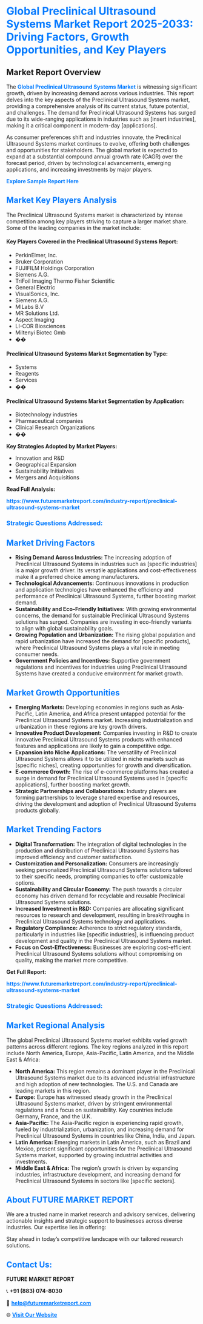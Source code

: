 <h1 style="color: #007BFF;">Global Preclinical Ultrasound Systems Market Report 2025-2033: Driving Factors, Growth Opportunities, and Key Players</h1>

<section id="overview">
<h2>Market Report Overview</h2>
<p>The <a href="https://www.futuremarketreport.com/industry-report/preclinical-ultrasound-systems-market" style="color: #007BFF; text-decoration: none;"><strong>Global Preclinical Ultrasound Systems Market</strong></a> is witnessing significant growth, driven by increasing demand across various industries. This report delves into the key aspects of the Preclinical Ultrasound Systems market, providing a comprehensive analysis of its current status, future potential, and challenges. The demand for Preclinical Ultrasound Systems has surged due to its wide-ranging applications in industries such as [insert industries], making it a critical component in modern-day [applications].</p>
<p>As consumer preferences shift and industries innovate, the Preclinical Ultrasound Systems market continues to evolve, offering both challenges and opportunities for stakeholders. The global market is expected to expand at a substantial compound annual growth rate (CAGR) over the forecast period, driven by technological advancements, emerging applications, and increasing investments by major players.</p>
</section>

<section id="overview">
<p><a href="https://www.futuremarketreport.com/request-sample/reportId=118164" style="color: #007BFF; text-decoration: none;"><strong>Explore Sample Report Here</strong></a></p>
</section>

<section id="key-players">
<h2 style="color: #007BFF;">Market Key Players Analysis</h2>
<p>The Preclinical Ultrasound Systems market is characterized by intense competition among key players striving to capture a larger market share. Some of the leading companies in the market include:</p>
<h4>Key Players Covered in the Preclinical Ultrasound Systems Report:</h4>
<ul><li>PerkinElmer, Inc.</li><li>Bruker Corporation</li><li>FUJIFILM Holdings Corporation</li><li>Siemens A.G.</li><li>TriFoil Imaging Thermo Fisher Scientific</li><li>General Electric</li><li>VisualSonics, Inc.</li><li>Siemens A.G.</li><li>MILabs B.V</li><li>MR Solutions Ltd.</li><li>Aspect Imaging</li><li>LI-COR Biosciences</li><li>Miltenyi Biotec Gmb</li><li>��</li></ul>
<h4>Preclinical Ultrasound Systems Market Segmentation by Type:</h4>
<ul><li>Systems</li><li>Reagents</li><li>Services</li><li>��</li></ul>

<h4>Preclinical Ultrasound Systems Market Segmentation by Application:</h4>
<ul><li>Biotechnology industries</li><li>Pharmaceutical companies</li><li>Clinical Research Organizations</li><li>��</li></ul>
<p><strong>Key Strategies Adopted by Market Players:</strong></p>
<ul>
<li>Innovation and R&D</li>
<li>Geographical Expansion</li>
<li>Sustainability Initiatives</li>
<li>Mergers and Acquisitions</li>
</ul>
</section>

<section>
<p><strong>Read Full Analysis: </strong></p><a href="https://www.futuremarketreport.com/industry-report/preclinical-ultrasound-systems-market" style="color: #007BFF; text-decoration: none;"><strong>https://www.futuremarketreport.com/industry-report/preclinical-ultrasound-systems-market</strong></a>
<h3 style="color: #007BFF;">Strategic Questions Addressed:</h3>
</section>

<section id="driving-factors">
<h2 style="color: #007BFF;">Market Driving Factors</h2>
<ul>
<li><strong>Rising Demand Across Industries:</strong> The increasing adoption of Preclinical Ultrasound Systems in industries such as [specific industries] is a major growth driver. Its versatile applications and cost-effectiveness make it a preferred choice among manufacturers.</li>
<li><strong>Technological Advancements:</strong> Continuous innovations in production and application technologies have enhanced the efficiency and performance of Preclinical Ultrasound Systems, further boosting market demand.</li>
<li><strong>Sustainability and Eco-Friendly Initiatives:</strong> With growing environmental concerns, the demand for sustainable Preclinical Ultrasound Systems solutions has surged. Companies are investing in eco-friendly variants to align with global sustainability goals.</li>
<li><strong>Growing Population and Urbanization:</strong> The rising global population and rapid urbanization have increased the demand for [specific products], where Preclinical Ultrasound Systems plays a vital role in meeting consumer needs.</li>
<li><strong>Government Policies and Incentives:</strong> Supportive government regulations and incentives for industries using Preclinical Ultrasound Systems have created a conducive environment for market growth.</li>
</ul>
</section>

<section id="growth-opportunities">
<h2 style="color: #007BFF;">Market Growth Opportunities</h2>
<ul>
<li><strong>Emerging Markets:</strong> Developing economies in regions such as Asia-Pacific, Latin America, and Africa present untapped potential for the Preclinical Ultrasound Systems market. Increasing industrialization and urbanization in these regions are key growth drivers.</li>
<li><strong>Innovative Product Development:</strong> Companies investing in R&D to create innovative Preclinical Ultrasound Systems products with enhanced features and applications are likely to gain a competitive edge.</li>
<li><strong>Expansion into Niche Applications:</strong> The versatility of Preclinical Ultrasound Systems allows it to be utilized in niche markets such as [specific niches], creating opportunities for growth and diversification.</li>
<li><strong>E-commerce Growth:</strong> The rise of e-commerce platforms has created a surge in demand for Preclinical Ultrasound Systems used in [specific applications], further boosting market growth.</li>
<li><strong>Strategic Partnerships and Collaborations:</strong> Industry players are forming partnerships to leverage shared expertise and resources, driving the development and adoption of Preclinical Ultrasound Systems products globally.</li>
</ul>
</section>

<section id="trending-factors">
<h2 style="color: #007BFF;">Market Trending Factors</h2>
<ul>
<li><strong>Digital Transformation:</strong> The integration of digital technologies in the production and distribution of Preclinical Ultrasound Systems has improved efficiency and customer satisfaction.</li>
<li><strong>Customization and Personalization:</strong> Consumers are increasingly seeking personalized Preclinical Ultrasound Systems solutions tailored to their specific needs, prompting companies to offer customizable options.</li>
<li><strong>Sustainability and Circular Economy:</strong> The push towards a circular economy has driven demand for recyclable and reusable Preclinical Ultrasound Systems solutions.</li>
<li><strong>Increased Investment in R&D:</strong> Companies are allocating significant resources to research and development, resulting in breakthroughs in Preclinical Ultrasound Systems technology and applications.</li>
<li><strong>Regulatory Compliance:</strong> Adherence to strict regulatory standards, particularly in industries like [specific industries], is influencing product development and quality in the Preclinical Ultrasound Systems market.</li>
<li><strong>Focus on Cost-Effectiveness:</strong> Businesses are exploring cost-efficient Preclinical Ultrasound Systems solutions without compromising on quality, making the market more competitive.</li>
</ul>
</section>

<section>
<p><strong>Get Full Report: </strong></p><a href="https://www.futuremarketreport.com/industry-report/preclinical-ultrasound-systems-market" style="color: #007BFF; text-decoration: none;"><strong>https://www.futuremarketreport.com/industry-report/preclinical-ultrasound-systems-market</strong></a>
<h3 style="color: #007BFF;">Strategic Questions Addressed:</h3>
</section>


<section id="regional-analysis">
<h2 style="color: #007BFF;">Market Regional Analysis</h2>
<p>The global Preclinical Ultrasound Systems market exhibits varied growth patterns across different regions. The key regions analyzed in this report include North America, Europe, Asia-Pacific, Latin America, and the Middle East & Africa:</p>
<ul>
<li><strong>North America:</strong> This region remains a dominant player in the Preclinical Ultrasound Systems market due to its advanced industrial infrastructure and high adoption of new technologies. The U.S. and Canada are leading markets in this region.</li>
<li><strong>Europe:</strong> Europe has witnessed steady growth in the Preclinical Ultrasound Systems market, driven by stringent environmental regulations and a focus on sustainability. Key countries include Germany, France, and the U.K.</li>
<li><strong>Asia-Pacific:</strong> The Asia-Pacific region is experiencing rapid growth, fueled by industrialization, urbanization, and increasing demand for Preclinical Ultrasound Systems in countries like China, India, and Japan.</li>
<li><strong>Latin America:</strong> Emerging markets in Latin America, such as Brazil and Mexico, present significant opportunities for the Preclinical Ultrasound Systems market, supported by growing industrial activities and investments.</li>
<li><strong>Middle East & Africa:</strong> The region’s growth is driven by expanding industries, infrastructure development, and increasing demand for Preclinical Ultrasound Systems in sectors like [specific sectors].</li>
</ul>
</section>

<footer>
<h2 style="color: #007BFF;">About FUTURE MARKET REPORT</h2>
<p>We are a trusted name in market research and advisory services, delivering actionable insights and strategic support to businesses across diverse industries. Our expertise lies in offering:</p>

<p>Stay ahead in today’s competitive landscape with our tailored research solutions.</p>

<h2 style="color: #007BFF;">Contact Us:</h2>
<p><strong>FUTURE MARKET REPORT</strong></p>
<p>📞 <strong>+91 (883) 074-8030</strong></p>
<p>📧 <strong><a href="mailto:help@futuremarketreport.com" style="color: #007BFF;">help@futuremarketreport.com</a></strong></p>
<p>🌐 <strong><a href="https://www.futuremarketreport.com/" style="color: #007BFF;">Visit Our Website</a></strong></p>
</footer>